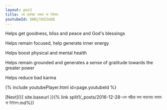 ```yaml
---
layout: post
title: ওম হার্যস্বয়া নামায গা টাইমস
youtubeId: bHOjtkOJnbQ
---
```

 
 
Helps get goodness, bliss and peace and God's blessings
 
Helps remain focused, help generate inner energy 
 
Helps boost physical and mental health 
 
Helps remain grounded and generates a sense of gratitude towards the greater power 
 
Helps reduce bad karma
 
 
 
 


{% include youtubePlayer.html id=page.youtubeId %}
 
[Next]({{ site.baseurl }}{% link  split1/_posts/2016-12-28-ওম গম্ভীরা বলা বাহানায় নামায গা টাইমস.md%})
 
